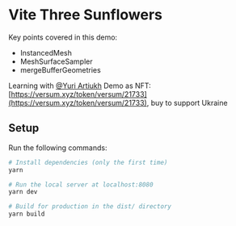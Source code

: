 # Vite Three Sunflowers

Key points covered in this demo:

- InstancedMesh
- MeshSurfaceSampler
- mergeBufferGeometries

Learning with [@Yuri Artiukh](https://twitter.com/akella)
Demo as NFT: [https://versum.xyz/token/versum/21733](https://versum.xyz/token/versum/21733), buy to support Ukraine

## Setup

Run the following commands:

```bash
# Install dependencies (only the first time)
yarn

# Run the local server at localhost:8080
yarn dev

# Build for production in the dist/ directory
yarn build
```
